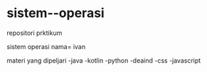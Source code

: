 # sistem--operasi
repositori prktikum

sistem operasi
nama= ivan

materi yang dipeljari
-java
-kotlin
-python
-deaind
-css
-javascript
